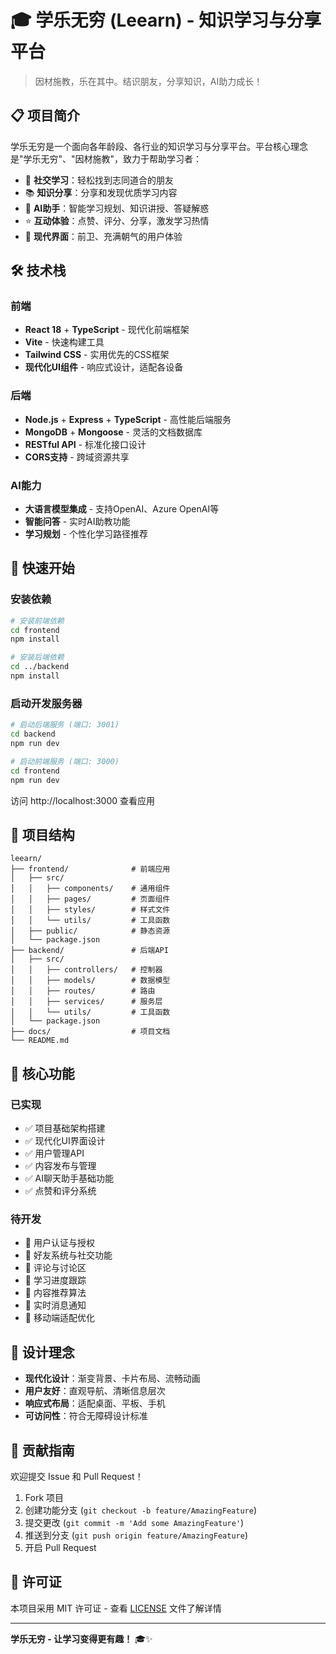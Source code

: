 # 🎓 学乐无穷 (Leearn) - 知识学习与分享平台

> 因材施教，乐在其中。结识朋友，分享知识，AI助力成长！

## 📋 项目简介

学乐无穷是一个面向各年龄段、各行业的知识学习与分享平台。平台核心理念是"学乐无穷"、"因材施教"，致力于帮助学习者：

- 🤝 **社交学习**：轻松找到志同道合的朋友
- 📚 **知识分享**：分享和发现优质学习内容
- 🤖 **AI助手**：智能学习规划、知识讲授、答疑解惑
- ⭐ **互动体验**：点赞、评分、分享，激发学习热情
- 🎨 **现代界面**：前卫、充满朝气的用户体验

## 🛠️ 技术栈

### 前端
- **React 18** + **TypeScript** - 现代化前端框架
- **Vite** - 快速构建工具
- **Tailwind CSS** - 实用优先的CSS框架
- **现代化UI组件** - 响应式设计，适配各设备

### 后端
- **Node.js** + **Express** + **TypeScript** - 高性能后端服务
- **MongoDB** + **Mongoose** - 灵活的文档数据库
- **RESTful API** - 标准化接口设计
- **CORS支持** - 跨域资源共享

### AI能力
- **大语言模型集成** - 支持OpenAI、Azure OpenAI等
- **智能问答** - 实时AI助教功能
- **学习规划** - 个性化学习路径推荐

## 🚀 快速开始

### 安装依赖

```bash
# 安装前端依赖
cd frontend
npm install

# 安装后端依赖
cd ../backend
npm install
```

### 启动开发服务器

```bash
# 启动后端服务 (端口: 3001)
cd backend
npm run dev

# 启动前端服务 (端口: 3000)
cd frontend
npm run dev
```

访问 http://localhost:3000 查看应用

## 📁 项目结构

```
leearn/
├── frontend/              # 前端应用
│   ├── src/
│   │   ├── components/    # 通用组件
│   │   ├── pages/         # 页面组件
│   │   ├── styles/        # 样式文件
│   │   └── utils/         # 工具函数
│   ├── public/            # 静态资源
│   └── package.json
├── backend/               # 后端API
│   ├── src/
│   │   ├── controllers/   # 控制器
│   │   ├── models/        # 数据模型
│   │   ├── routes/        # 路由
│   │   ├── services/      # 服务层
│   │   └── utils/         # 工具函数
│   └── package.json
├── docs/                  # 项目文档
└── README.md
```

## 🎯 核心功能

### 已实现
- ✅ 项目基础架构搭建
- ✅ 现代化UI界面设计
- ✅ 用户管理API
- ✅ 内容发布与管理
- ✅ AI聊天助手基础功能
- ✅ 点赞和评分系统

### 待开发
- 🔄 用户认证与授权
- 🔄 好友系统与社交功能
- 🔄 评论与讨论区
- 🔄 学习进度跟踪
- 🔄 内容推荐算法
- 🔄 实时消息通知
- 🔄 移动端适配优化

## 🎨 设计理念

- **现代化设计**：渐变背景、卡片布局、流畅动画
- **用户友好**：直观导航、清晰信息层次
- **响应式布局**：适配桌面、平板、手机
- **可访问性**：符合无障碍设计标准

## 🤝 贡献指南

欢迎提交 Issue 和 Pull Request！

1. Fork 项目
2. 创建功能分支 (`git checkout -b feature/AmazingFeature`)
3. 提交更改 (`git commit -m 'Add some AmazingFeature'`)
4. 推送到分支 (`git push origin feature/AmazingFeature`)
5. 开启 Pull Request

## 📄 许可证

本项目采用 MIT 许可证 - 查看 [LICENSE](LICENSE) 文件了解详情

---

**学乐无穷 - 让学习变得更有趣！** 🎓✨
